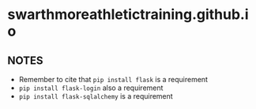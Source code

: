 # swarthmoreathletictraining.github.io
## NOTES
* Remember to cite that `pip install flask` is a requirement
* `pip install flask-login` also a requirement
* `pip install flask-sqlalchemy` is a requirement